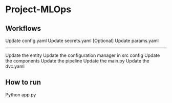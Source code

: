 # Project-MLOps
## Workflows
Update config.yaml
Update secrets.yaml [Optional]
Update params.yaml
______________________________________________________________________
Update the entity
Update the configuration manager in src config
Update the components
Update the pipeline
Update the main.py
Update the dvc.yaml

## How to run
Python app.py

